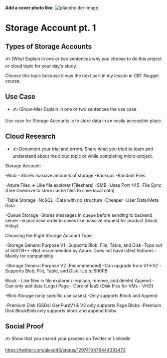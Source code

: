 <!-- This template removes the micro tutorial for a quicker post and removes images for a full template check out the 000-DAY-ARTICLE-LONG-TEMPLATE.MD-->

**Add a cover photo like:**
![placeholder image](https://via.placeholder.com/1200x600)

# Storage Account pt. 1

## Types of Storage Accounts

✍️ (Why) Explain in one or two sentences why you choose to do this project or cloud topic for your day's study.

Choose this topic because it was the next part in my lesson in CBT Nugget course.

## Use Case

- ✍️ (Show-Me) Explain in one or two sentences the use case

Use case for Storage Accounts is to store data in an easily accessible place.

## Cloud Research

- ✍️ Document your trial and errors. Share what you tried to learn and understand about the cloud topic or while completing micro-project.

Storage Account:

  -Blob - Stores massive amounts of storage
      -Backups
      -Random Files
      
  -Azure Files -> Like file explorer (Fileshare)
      -SMB
      -Uses Port 445
      -File Sync (Like Onedrive to store cache files to save local data)
      
  -Table Storage
      -NoSQL
        -Data with no structure
        -Cheaper
        -User Data/Meta Data
        
  -Queue Storage
      -Stores messages in queue before sending to backend server
        -ie purchase order in cases like massive request for product (black friday)
        
        
        
Choosing the Right Storage Account Type:

  -Storage General Purpose V1
      -Supports Blob, File, Table, and Disk
      -Tops out at 500TB**
      -Not recommended by Azure. Does not have latest features
      -Mainly for compatibility
      
  -Storage General Purpose V2 (Recommended)
      -Can upgrade from V1->V2
      -Supports Blob, File, Table, and Disk
      -Up to 500PB
      
Block - Like files in file explorer (-replace, remove, and delete)
Append - Can only add data (Logs)
Page - Core of IaaS (Disk files for VMs - VHD)
      
  -Blob Storage (only specific use cases)
      -Only supports Block and Append
      
  -Premium Disk (SSDs) GenPurpV1 & V2 only supports Page Blobs
  -Premium Disk BlockBlob only supports block and append blobs

## Social Proof

✍️ Show that you shared your process on Twitter or LinkedIn

https://twitter.com/alexd43/status/1297410476444393472
